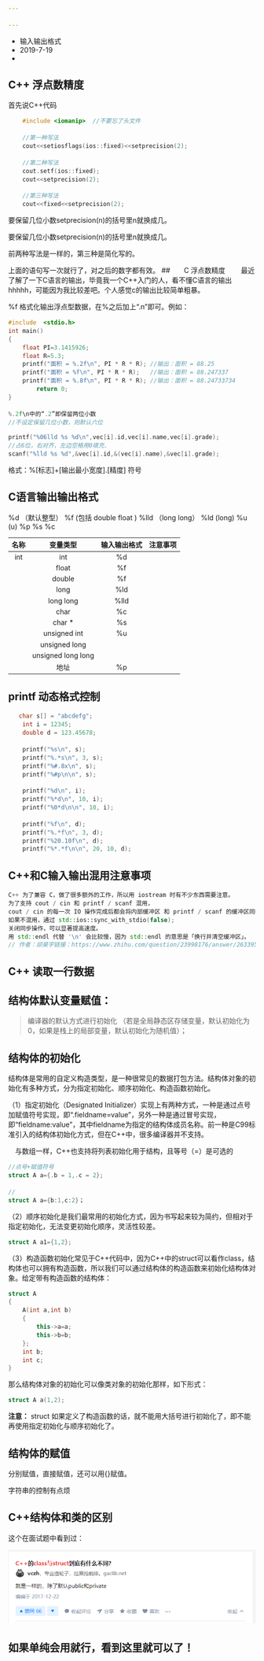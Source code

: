 ```yaml
---

---
```


- 输入输出格式
- 2019-7-19
- 

## C++ 浮点数精度

首先说C++代码

```C++
	#include <iomanip>  //不要忘了头文件

	//第一种写法
	cout<<setiosflags(ios::fixed)<<setprecision(2);

	//第二种写法
	cout.setf(ios::fixed);
	cout<<setprecision(2);

	//第三种写法
	cout<<fixed<<setprecision(2);
```


要保留几位小数setprecision(n)的括号里n就换成几。


要保留几位小数setprecision(n)的括号里n就换成几。

前两种写法是一样的，第三种是简化写的。

上面的语句写一次就行了，对之后的数字都有效。
##　　C 浮点数精度
　　最近了解了一下C语言的输出，毕竟我一个C++入门的人，看不懂C语言的输出hhhhh，可能因为我比较差吧。个人感觉c的输出比较简单粗暴。

%f 格式化输出浮点型数据，在%之后加上“.n”即可。例如：

```C++
#include  <stdio.h>
int main()
{
	float PI=3.1415926;
	float R=5.3;
	printf("面积 = %.2f\n", PI * R * R); //输出：面积 = 88.25
	printf("面积 = %f\n", PI * R * R);   //输出：面积 = 88.247337
	printf("面积 = %.8f\n", PI * R * R); //输出：面积 = 88.24733734
        return 0;
}

%.2f\n中的“.2”即保留两位小数
//不设定保留几位小数，则默认六位
```

```C++
printf("%06lld %s %d\n",vec[i].id,vec[i].name,vec[i].grade);
//占6位，右对齐，左边空格用0填充.
scanf("%lld %s %d",&vec[i].id,&(vec[i].name),&vec[i].grade);
```

格式：%[标志]+[输出最小宽度].[精度] 符号

## C语言输出输出格式

%d （默认整型） %f (包括 double float  )  %lld （long long）	%ld  (long)	%u (u)	  %p	 %s 	%c 

| 名称 |      变量类型      | 输入输出格式 | 注意事项 |
| :--: | :----------------: | :----------: | :------: |
| int  |        int         |      %d      |          |
|      |       float        |      %f      |          |
|      |       double       |      %f      |          |
|      |        long        |     %ld      |          |
|      |     long long      |     %lld     |          |
|      |        char        |      %c      |          |
|      |       char *       |      %s      |          |
|      |    unsigned int    |      %u      |          |
|      |   unsigned long    |              |          |
|      | unsigned long long |              |          |
|      |        地址        |      %p      |          |

## printf 动态格式控制

```c++
   char s[] = "abcdefg";
    int i = 12345;
    double d = 123.45678;

    printf("%s\n", s);
    printf("%.*s\n", 3, s);
    printf("%#.8x\n", s);
    printf("%#p\n\n", s);

    printf("%d\n", i);
    printf("%*d\n", 10, i);
    printf("%0*d\n\n", 10, i);

    printf("%f\n", d);
    printf("%.*f\n", 3, d);
    printf("%20.10f\n", d);
    printf("%*.*f\n\n", 20, 10, d);
```





## C++和C输入输出混用注意事项

```C++
C++ 为了兼容 C，做了很多额外的工作，所以用 iostream 时有不少东西需要注意。
为了支持 cout / cin 和 printf / scanf 混用，
cout / cin 的每一次 IO 操作完成后都会将内部缓冲区 和 printf / scanf 的缓冲区同步。
如果不混用，通过 std::ios::sync_with_stdio(false); 
关闭同步操作，可以显著提高速度。
用 std::endl 代替 '\n' 会比较慢，因为 std::endl 的意思是「换行并清空缓冲区」。
// 作者：邱昊宇链接：https://www.zhihu.com/question/23998176/answer/26339594
```





## C++ 读取一行数据







## 结构体默认变量赋值：

> 编译器的默认方式进行初始化 （若是全局静态区存储变量，默认初始化为0，如果是栈上的局部变量，默认初始化为随机值）；

## 结构体的初始化

结构体是常用的自定义构造类型，是一种很常见的数据打包方法。结构体对象的初始化有多种方式，分为指定初始化、顺序初始化、构造函数初始化。

（1）指定初始化（Designated Initializer）实现上有两种方式，一种是通过点号加赋值符号实现，即“.fieldname=value”，另外一种是通过冒号实现，即“fieldname:value”，其中fieldname为指定的结构体成员名称。前一种是C99标准引入的结构体初始化方式，但在C++中，很多编译器并不支持。

　与数组一样，C++也支持将列表初始化用于结构，且等号（=）是可选的

```C++
//点号+赋值符号
struct A a={.b = 1,.c = 2};

//
struct A a={b:1,c:2}；

```

（2）顺序初始化是我们最常用的初始化方式，因为书写起来较为简约，但相对于指定初始化，无法变更初始化顺序，灵活性较差。

```C++
struct A a1={1,2};
```

（3）构造函数初始化常见于C++代码中，因为C++中的struct可以看作class，结构体也可以拥有构造函数，所以我们可以通过结构体的构造函数来初始化结构体对象。给定带有构造函数的结构体：

```C++
struct A 
{
	A(int a,int b)
	{
		this->a=a;
		this->b=b;
	};
	int b;
	int c;
}

```

那么结构体对象的初始化可以像类对象的初始化那样，如下形式：

```c++
struct A a(1,2);
```

**注意：** struct 如果定义了构造函数的话，就不能用大括号进行初始化了，即不能再使用指定初始化与顺序初始化了。

## 结构体的赋值

分别赋值，直接赋值，还可以用{}赋值。



字符串的控制有点烦

## C++结构体和类的区别

这个在面试题中看到过：

![image-20200205230442940]([0]-输入输出格式控制.assets/image-20200205230442940.png)



如果单纯会用就行，看到这里就可以了！
--------------------- 
